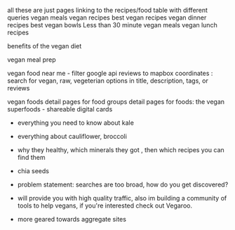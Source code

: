 all these are just pages linking to the recipes/food table with different queries
vegan meals
vegan recipes
best vegan recipes
vegan dinner recipes
best vegan bowls
Less than 30 minute vegan meals
vegan lunch recipes


benefits of the vegan diet

vegan meal prep

vegan food near me - filter google api reviews to mapbox coordinates : search for vegan, raw, vegeterian options in title, description, tags, or reviews

vegan foods
detail pages for food groups
detail pages for foods: the vegan superfoods - shareable digital cards
- everything you need to know about kale
- everything about cauliflower, broccoli
- why they healthy, which minerals they got , then which recipes you can find them
- chia seeds  

- problem statement: searches are too broad, how do you get discovered?
- will provide you with high quality traffic, also im building a community of tools to help vegans, if you're interested check out Vegaroo.




- more geared towards aggregate sites
